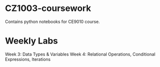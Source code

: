 # CZ1003-coursework
Contains python notebooks for CE9010 course.

# Weekly Labs
Week 3: Data Types & Variables
Week 4: Relational Operations, Conditional Expressions, Iterations
